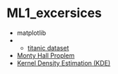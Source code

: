 # ML1_excersices
* matplotlib
* * [titanic dataset](https://github.com/MapsaBootCamp/ML1_excercise/blob/w3-somayeh/matplotlib_titanic_dataset.ipynb)
* [Monty Hall Proplem](https://github.com/MapsaBootCamp/ML1_excercise/blob/w3-somayeh/monty_hall_problem.ipynb)
* [Kernel Density Estimation (KDE)](https://github.com/MapsaBootCamp/ML1_excercise/blob/w3-somayeh/kernel_density_estimation.ipynb)
